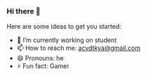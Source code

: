 ### Hi there 👋

Here are some ideas to get you started:

- 🔭 I’m currently working on student
- 📫 How to reach me: acvdtkya@gmail.com
- 😄 Pronouns: he
- ⚡ Fun fact: Gamer

